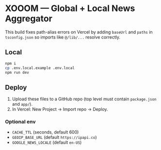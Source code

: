 # XOOOM — Global + Local News Aggregator

This build fixes path-alias errors on Vercel by adding `baseUrl` and `paths` in `tsconfig.json` so imports like `@/lib/...` resolve correctly.

## Local
```bash
npm i
cp .env.local.example .env.local
npm run dev
```

## Deploy
1) Upload these files to a GitHub repo (top level must contain `package.json` and `app/`).  
2) In Vercel: New Project → Import repo → Deploy.

### Optional env
- `CACHE_TTL` (seconds, default 600)
- `GEOIP_BASE_URL` (default `https://ipapi.co`)
- `GOOGLE_NEWS_LOCALE` (default `en-US`)
